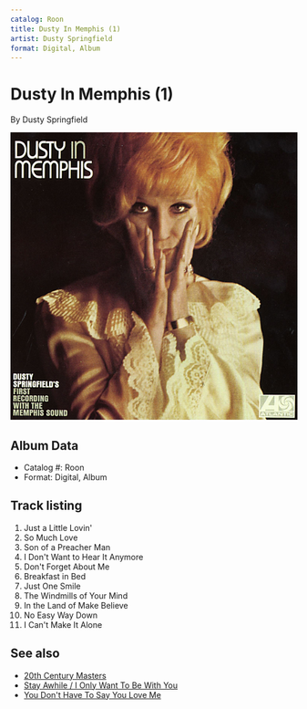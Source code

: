 ```yaml
---
catalog: Roon
title: Dusty In Memphis (1)
artist: Dusty Springfield
format: Digital, Album
---
```


# Dusty In Memphis (1)

By Dusty Springfield

![](../../assets/albumcovers/Dusty_Springfield-Dusty_In_Memphis_1.png)

## Album Data

- Catalog #: Roon
- Format: Digital, Album


## Track listing


1. Just a Little Lovin'
2. So Much Love
3. Son of a Preacher Man
4. I Don't Want to Hear It Anymore
5. Don't Forget About Me
6. Breakfast in Bed
7. Just One Smile
8. The Windmills of Your Mind
9. In the Land of Make Believe
10. No Easy Way Down
11. I Can't Make It Alone


## See also

- [20th Century Masters](20th_Century_Masters-_The_Millennium_Collection-_Best_Of_Dusty_Springfield.md)
- [Stay Awhile / I Only Want To Be With You](Stay_Awhile_-_I_Only_Want_To_Be_With_You.md)
- [You Don't Have To Say You Love Me](You_Dont_Have_To_Say_You_Love_Me.md)
